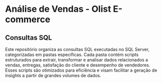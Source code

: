 # Análise de Vendas - Olist E-commerce

## Consultas SQL

Este repositório organiza as consultas SQL executadas no SQL Server, categorizadas em pastas específicas. Cada pasta contém scripts estruturados para extrair, transformar e analisar dados relacionados a vendas, entregas, satisfação do cliente e desempenho de vendedores. Esses scripts são otimizados para eficiência e visam facilitar a geração de insights a partir de grandes volumes de dados.
